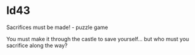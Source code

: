 # ld43
Sacrifices must be made! - puzzle game

You must make it through the castle to save yourself... but who must you sacrifice along the way?